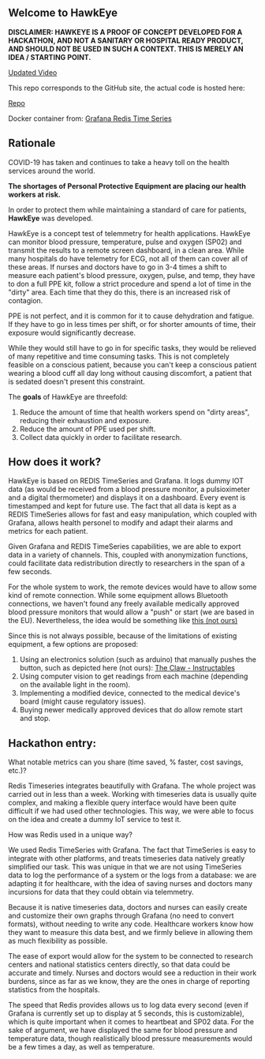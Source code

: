 ## Welcome to HawkEye
**DISCLAIMER: HAWKEYE IS A PROOF OF CONCEPT DEVELOPED FOR A HACKATHON, AND NOT A SANITARY OR HOSPITAL READY PRODUCT, AND SHOULD NOT BE USED IN SUCH A CONTEXT. THIS IS MERELY AN IDEA / STARTING POINT.**

[Updated Video](https://youtu.be/_izl5ZAZlYw)

This repo corresponds to the GitHub site, the actual code is hosted here:

[Repo](https://github.com/FioD/RedisHackathon)

Docker container from: [Grafana Redis Time Series](https://github.com/RedisTimeSeries/grafana-redistimeseries)

## Rationale

COVID-19 has taken and continues to take a heavy toll on the health services around the world. 

**The shortages of Personal Protective Equipment are placing our health workers at risk.**

In order to protect them while maintaining a standard of care for patients, **HawkEye** was developed. 

HawkEye is a concept test of telemmetry for health applications. HawkEye can monitor blood pressure, temperature, pulse and oxygen (SP02) and transmit the results to a remote screen dashboard, in a clean area. While many hospitals do have telemetry for ECG, not all of them can cover all of these areas. If nurses and doctors have to go in 3-4 times a shift to measure each patient's blood pressure, oxygen, pulse, and temp, they have to don a full PPE kit, follow a strict procedure and spend a lot of time in the "dirty" area. Each time that they do this, there is an increased risk of contagion.

PPE is not perfect, and it is common for it to cause dehydration and fatigue. If they have to go in less times per shift, or for shorter amounts of time, their exposure would significantly decrease.

While they would still have to go in for specific tasks, they would be relieved of many repetitive and time consuming tasks. This is not completely feasible on a conscious patient, because you can't keep a conscious patient wearing a blood cuff all day long without causing discomfort, a patient that is sedated doesn't present this constraint.

The **goals** of HawkEye are threefold:

1. Reduce the amount of time that health workers spend on "dirty areas", reducing their exhaustion and exposure.
2. Reduce the amount of PPE used per shift.
3. Collect data quickly in order to facilitate research.


## How does it work?

HawkEye is based on REDIS TimeSeries and Grafana. It logs dummy IOT data (as would be received from a blood pressure monitor, a pulsioximeter and a digital thermometer) and displays it on a dashboard. Every event is timestamped and kept for future use. The fact that all data is kept as a REDIS TimeSeries allows for fast and easy manipulation, which coupled with Grafana, allows health personel to modify and adapt their alarms and metrics for each patient.

Given Grafana and REDIS TimeSeries capabilities, we are able to export data in a variety of channels. This, coupled with anonymization functions, could facilitate data redistribution directly to researchers in the span of a few seconds. 

For the whole system to work, the remote devices would have to allow some kind of remote connection. While some equipment allows Bluetooth connections, we haven't found any freely available medically approved blood pressure monitors that would allow a "push" or start (we are based in the EU). Nevertheless, the idea would be something like [this (not ours)](https://www.youtube.com/watch?v=17im1J1EdZA)

Since this is not always possible, because of the limitations of existing equipment, a few options are proposed:

1. Using an electronics solution (such as arduino) that manually pushes the button, such as depicted here (not ours): [The Claw - Instructables](https://www.instructables.com/id/The-Claw-A-3D-printed-robotic-claw/)
2. Using computer vision to get readings from each machine (depending on the available light in the room).
3. Implementing a modified device, connected to the medical device's board (might cause regulatory issues).
4. Buying newer medically approved devices that do allow remote start and stop.


## Hackathon entry:

What notable metrics can you share (time saved, % faster, cost savings, etc.)?

Redis Timeseries integrates beautifully with Grafana. The whole project was carried out in less than a week. Working with timeseries data is usually quite complex, and making a flexible query interface would have been quite difficult if we had used other technologies. This way, we were able to focus on the idea and create a dummy IoT service to test it.

How was Redis used in a unique way?

We used Redis TimeSeries with Grafana. The fact that TimeSeries is easy to integrate with other platforms, and treats timeseries data natively greatly simplified our task. This was unique in that we are not using TimeSeries data to log the performance of a system or the logs from a database: we are adapting it for healthcare, with the idea of saving nurses and doctors many incursions for data that they could obtain via telemmetry.

Because it is native timeseries data, doctors and nurses can easily create and customize their own graphs through Grafana (no need to convert formats), without needing to write any code. Healthcare workers know how they want to measure this data best, and we firmly believe in allowing them as much flexibility as possible.

The ease of export would allow for the system to be connected to research centers and national statistics centers directly, so that data could be accurate and timely. Nurses and doctors would see a reduction in their work burdens, since as far as we know, they are the ones in charge of reporting statistics from the hospitals.

The speed that Redis provides allows us to log data every second (even if Grafana is currently set up to display at 5 seconds, this is customizable), which is quite important when it comes to heartbeat and SP02 data. For the sake of argument, we have displayed the same for blood pressure and temperature data, though realistically blood pressure measurements would be a few times a day, as well as temperature.


